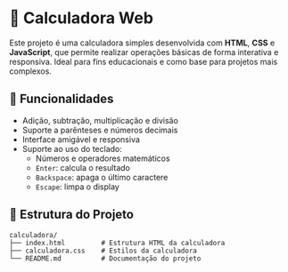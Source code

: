 # 🧮 Calculadora Web

Este projeto é uma calculadora simples desenvolvida com **HTML**, **CSS** e **JavaScript**, que permite realizar operações básicas de forma interativa e responsiva. Ideal para fins educacionais e como base para projetos mais complexos.

## 🚀 Funcionalidades

- Adição, subtração, multiplicação e divisão  
- Suporte a parênteses e números decimais  
- Interface amigável e responsiva  
- Suporte ao uso do teclado:
  - Números e operadores matemáticos
  - `Enter`: calcula o resultado
  - `Backspace`: apaga o último caractere
  - `Escape`: limpa o display

## 📂 Estrutura do Projeto

```plaintext
calculadora/
├── index.html         # Estrutura HTML da calculadora
├── calculadora.css    # Estilos da calculadora
└── README.md          # Documentação do projeto
